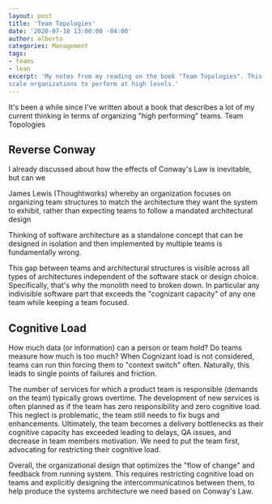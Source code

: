 ```yaml
---
layout: post
title: 'Team Topologies'
date: '2020-07-18 13:00:00 -04:00'
author: alberto
categories: Management
tags:
- teams
- lean
excerpt: 'My notes from my reading on the book "Team Topologies". This books provides an excellent summary of how I have been organizing teams in recent years. From Spotify, to Pivotal and other great teams, this book has great content that will allow teams that need to
scale organizations to perform at high levels.'
---
```


It's been a while since I've written about a book that describes a lot of my current thinking in terms of organizing "high performing" teams. Team Topologies


## Reverse Conway
I already discussed about how the effects of Conway's Law is inevitable, but can we

James Lewis (Thoughtworks) whereby an organization focuses on organizing team structures to match the architecture they want the system to exhibit, rather than expecting teams to follow a mandated architectural design

Thinking of software architecture as a standalone concept that can be designed in isolation and then implemented by multiple teams is fundamentally wrong.

This gap between teams and architectural structures is visible across all types of architectures independent of the software stack or design choice. Specifically, that's why the monolith need to broken down. In particular any indivisible software part that exceeds the "cognizant capacity" of any one team while keeping a team focused.

## Cognitive Load
How much data (or information) can a person or team hold? Do teams measure how much is too much? When Cognizant load is not considered, teams can run thin forcing them to "context switch" often. Naturally, this leads to single points of failures and friction.

The number of services for which a product team is responsible (demands on the team) typically grows overtime. The development of new services is often planned as if the team has zero responsibility and zero cognitive load. This neglect is problematic, the team still needs to fix bugs and enhancements. Ultimately, the team becomes a delivery bottlenecks as their cognitive capacity has exceeded leading to delays, QA issues, and decrease in team members motivation.   We need to put the team first, advocating for restricting their cognitive load.

Overall, the organizational design that optimizes the "flow of change" and feedback from running system. This requires restricting cognitive load on teams and explicitly designing the intercommunicatinos between them, to help produce the systems architecture we need based on Conway's Law.

